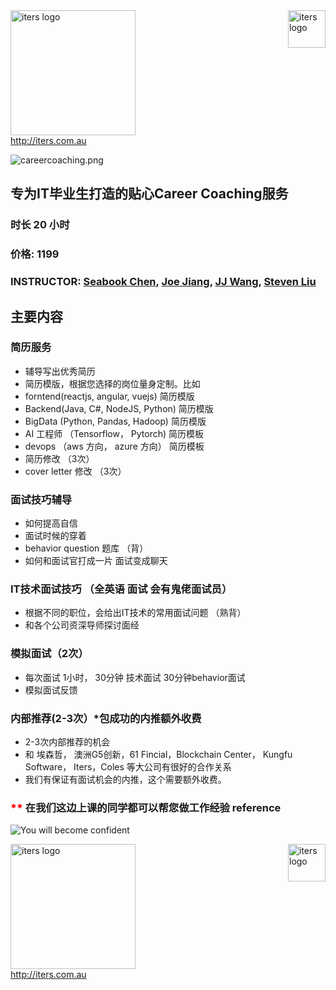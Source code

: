 <div>
<span><img src="https://user-images.githubusercontent.com/35029364/56102610-73c8e680-5f71-11e9-82b5-b002f5cd74a5.png" alt="iters logo" width="200"/> </span>
<span style="float:right"><img src="https://user-images.githubusercontent.com/35029364/56187466-0a76cf80-6066-11e9-8066-53cf755b80e9.jpg" alt="iters logo" width="60"/> </span>
<br> <a href="http://iters.com.au">http://iters.com.au</a>
</div>

![careercoaching.png](https://careerconfidential.com/wp-content/uploads/2017/11/careergoals-min.jpg) 
## 专为IT毕业生打造的贴心Career Coaching服务
### 时长 20 小时

### 价格: 1199 
### INSTRUCTOR: [Seabook Chen](https://www.linkedin.com/in/seabookchen/), [Joe Jiang](https://www.linkedin.com/in/joe-jiang-49758657/), [JJ Wang](https://www.linkedin.com/in/jjwang1/), [Steven Liu](https://www.linkedin.com/in/steven-liu-702b84160/)

## 主要内容

### 简历服务
 - 辅导写出优秀简历
 - 简历模版，根据您选择的岗位量身定制。比如 
  - forntend(reactjs, angular, vuejs) 简历模版 
  - Backend(Java, C#, NodeJS, Python) 简历模版
  - BigData (Python, Pandas, Hadoop) 简历模版
  - AI 工程师 （Tensorflow， Pytorch) 简历模板
  - devops （aws 方向， azure 方向） 简历模板
 - 简历修改 （3次）
 - cover letter 修改 （3次）

### 面试技巧辅导
 - 如何提高自信
 - 面试时候的穿着
 - behavior question 题库 （背）
 - 如何和面试官打成一片 面试变成聊天

### IT技术面试技巧 （全英语 面试 会有鬼佬面试员）
 - 根据不同的职位，会给出IT技术的常用面试问题 （熟背）
 - 和各个公司资深导师探讨面经
 
### 模拟面试（2次）
 - 每次面试 1小时， 30分钟 技术面试 30分钟behavior面试
 - 模拟面试反馈

### 内部推荐(2-3次）*包成功的内推额外收费
  - 2-3次内部推荐的机会
  - 和 埃森哲， 澳洲G5创新，61 Fincial，Blockchain Center， Kungfu Software， Iters，Coles 等大公司有很好的合作关系
  - 我们有保证有面试机会的内推，这个需要额外收费。

### <span style="color:red;font-weight:bolder">**</span> 在我们这边上课的同学都可以帮您做工作经验 reference

![You will become confident](https://www.incimages.com/uploaded_files/image/970x450/getty_108272534_9706439704500116_63234.jpg)

<div>
<span><img src="https://user-images.githubusercontent.com/35029364/56102610-73c8e680-5f71-11e9-82b5-b002f5cd74a5.png" alt="iters logo" width="200"/> </span>
<span style="float:right"><img src="https://user-images.githubusercontent.com/35029364/56187466-0a76cf80-6066-11e9-8066-53cf755b80e9.jpg" alt="iters logo" width="60"/> </span>
<br> <a href="http://iters.com.au">http://iters.com.au</a>
</div>
